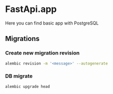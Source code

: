 # FastApi.app

Here you can find basic app with PostgreSQL

## Migrations

### Create new migration revision

```bash
alembic revision -m '<message>' --autogenerate
```

### DB migrate

```bash
alembic upgrade head
```
